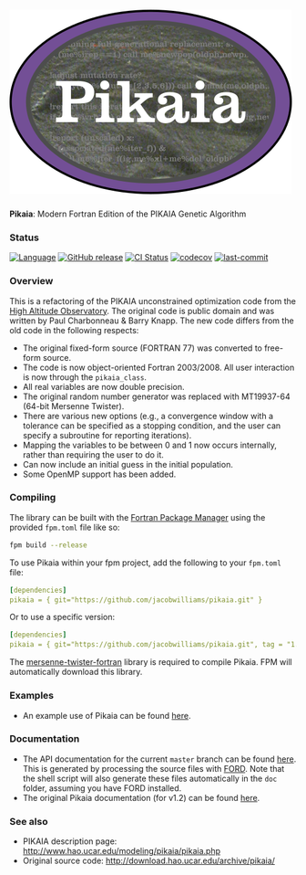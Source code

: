 ![pikaia](media/logo.png)
============

**Pikaia**: Modern Fortran Edition of the PIKAIA Genetic Algorithm

### Status

[![Language](https://img.shields.io/badge/-Fortran-734f96?logo=fortran&logoColor=white)](https://github.com/topics/fortran)
[![GitHub release](https://img.shields.io/github/release/jacobwilliams/pikaia.svg)](https://github.com/jacobwilliams/pikaia/releases/latest)
[![CI Status](https://github.com/jacobwilliams/pikaia/actions/workflows/CI.yml/badge.svg)](https://github.com/jacobwilliams/pikaia/actions)
[![codecov](https://codecov.io/gh/jacobwilliams/pikaia/branch/master/graph/badge.svg)](https://codecov.io/gh/jacobwilliams/pikaia)
[![last-commit](https://img.shields.io/github/last-commit/jacobwilliams/pikaia)](https://github.com/jacobwilliams/pikaia/commits/master)

### Overview

This is a refactoring of the PIKAIA unconstrained optimization code from the [High Altitude Observatory](http://www.hao.ucar.edu/modeling/pikaia/pikaia.php).  The original code is public domain and was written by Paul Charbonneau & Barry Knapp.  The new code differs from the old code in the following respects:

  * The original fixed-form source (FORTRAN 77) was converted to free-form source.
  * The code is now object-oriented Fortran 2003/2008.  All user interaction is now through the   ```pikaia_class```.
  * All real variables are now double precision.
  * The original random number generator was replaced with MT19937-64 (64-bit Mersenne Twister).
  * There are various new options (e.g., a convergence window with a tolerance can be specified as a   stopping condition, and the user can specify a subroutine for reporting iterations).
  * Mapping the variables to be between 0 and 1 now occurs internally, rather than requiring the user   to do it.
  * Can now include an initial guess in the initial population.
  * Some OpenMP support has been added.

### Compiling

The library can be built with the [Fortran Package Manager](https://github.com/fortran-lang/fpm) using the provided `fpm.toml` file like so:

```bash
fpm build --release
```

To use Pikaia within your fpm project, add the following to your `fpm.toml` file:

```yml
[dependencies]
pikaia = { git="https://github.com/jacobwilliams/pikaia.git" }
```

Or to use a specific version:

```yml
[dependencies]
pikaia = { git="https://github.com/jacobwilliams/pikaia.git", tag = "1.0.1" }
```

The [mersenne-twister-fortran](https://github.com/jacobwilliams/mersenne-twister-fortran) library is required to compile Pikaia. FPM will automatically download this library.

### Examples

 * An example use of Pikaia can be found [here](http://degenerateconic.com/earth-mars-free-return/).

### Documentation

 * The API documentation for the current ```master``` branch can be found [here](https://jacobwilliams.github.io/pikaia/).  This is generated by processing the source files with [FORD](https://github.com/Fortran-FOSS-Programmers/ford).  Note that the shell script will also generate these files automatically in the ```doc``` folder, assuming you have FORD installed.
 * The original Pikaia documentation (for v1.2) can be found [here](http://www.hao.ucar.edu/modeling/pikaia/relnotes.ps).

### See also

 * PIKAIA description page: http://www.hao.ucar.edu/modeling/pikaia/pikaia.php
 * Original source code: http://download.hao.ucar.edu/archive/pikaia/


